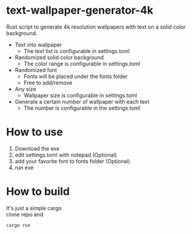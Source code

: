 # text-wallpaper-generator-4k 
Rust script to generate 4k resolution wallpapers with text on a solid color background.
* Text into wallpaper
  * The text list is configurable in settings.toml
* Randomized solid color background
  * The color range is configurable in settings.toml
* Randomized font
  * Fonts will be placed under the fonts folder
  * Free to add/remove
* Any size
  * Wallpaper size is configurable in settings.toml
* Generate a certain number of wallpaper with each text
  * The number is configurable in the settings.toml

# How to use
1. Download the exe 
2. edit settings.toml with notepad (Optional)
3. add your favorite font to fonts folder (Optional)
4. run exe

# How to build
It's just a simple cargo  
clone repo and 
```
cargo run
```
